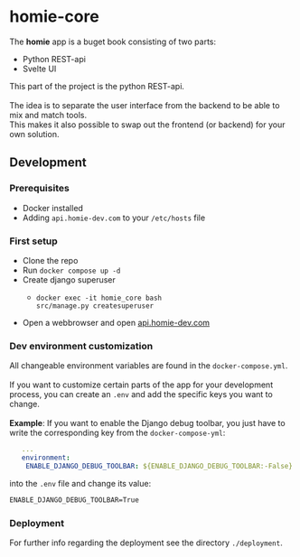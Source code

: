 # homie-core
The **homie** app is a buget book consisting of two parts:
- Python REST-api
- Svelte UI

This part of the project is the python REST-api. <br>
<br>
The idea is to separate the user interface from the backend to be able to mix and match tools. <br>
This makes it also possible to swap out the frontend (or backend) for your own solution. <br>

## Development
### Prerequisites
- Docker installed
- Adding `api.homie-dev.com` to your `/etc/hosts` file

### First setup
- Clone the repo
- Run `docker compose up -d`
- Create django superuser
    - ```terminal
      docker exec -it homie_core bash
      src/manage.py createsuperuser
      ```
- Open a webbrowser and open [api.homie-dev.com](http://api.homie-dev.com)

### Dev environment customization
All changeable environment variables are found in the `docker-compose.yml`. <br>
<br>
If you want to customize certain parts of the app for your development process, you can create an `.env` and add the specific keys you want to change. <br>
<br>
**Example**:
If you want to enable the Django debug toolbar, you just have to write the corresponding key from the `docker-compose-yml`:
```yml
   ...
   environment:
    ENABLE_DJANGO_DEBUG_TOOLBAR: ${ENABLE_DJANGO_DEBUG_TOOLBAR:-False}
```
into the `.env` file and change its value:
```txt
ENABLE_DJANGO_DEBUG_TOOLBAR=True
```

### Deployment
For further info regarding the deployment see the directory `./deployment`.